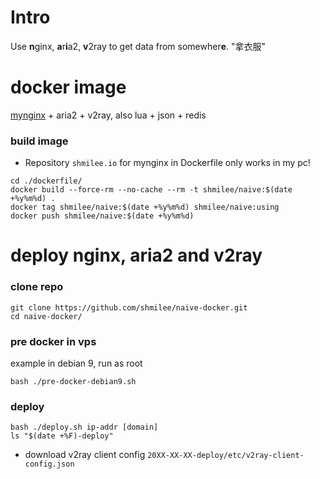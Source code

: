 Intro
=====

Use **n**ginx, **a**r**i**a2, **v**2ray to get data from somewher**e**. "拿衣服"

docker image
============

[mynginx](https://github.com/shmilee/web-in-docker/blob/master/dockerfiles/readme.md#build-packages) + aria2 + v2ray, also lua + json + redis

### build image

* Repository `shmilee.io` for mynginx in Dockerfile only works in my pc!

```
cd ./dockerfile/
docker build --force-rm --no-cache --rm -t shmilee/naive:$(date +%y%m%d) .
docker tag shmilee/naive:$(date +%y%m%d) shmilee/naive:using
docker push shmilee/naive:$(date +%y%m%d)
```

deploy nginx, aria2 and v2ray
=============================

### clone repo

```
git clone https://github.com/shmilee/naive-docker.git
cd naive-docker/
```

### pre docker in vps

example in debian 9, run as root

```
bash ./pre-docker-debian9.sh
```

### deploy

```
bash ./deploy.sh ip-addr [domain]
ls "$(date +%F)-deploy"
```

* download v2ray client config `20XX-XX-XX-deploy/etc/v2ray-client-config.json`
